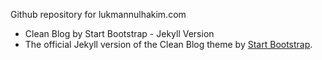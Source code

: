 Github repository for lukmannulhakim.com

- Clean Blog by Start Bootstrap - Jekyll Version
- The official Jekyll version of the Clean Blog theme by [Start Bootstrap](http://startbootstrap.com/).
